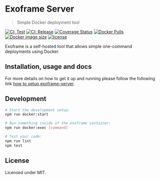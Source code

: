 # Exoframe Server

> Simple Docker deployment tool

[![CI: Test](https://github.com/exoframejs/exoframe-server/workflows/Test/badge.svg)](https://github.com/exoframejs/exoframe-server/actions?query=workflow%3ATest)
[![CI: Release](https://github.com/exoframejs/exoframe-server/workflows/Release/badge.svg)](https://github.com/exoframejs/exoframe-server/actions?query=workflow%3ARelease)
[![Coverage Status](https://coveralls.io/repos/github/exoframejs/exoframe-server/badge.svg?branch=master)](https://coveralls.io/github/exoframejs/exoframe-server?branch=master)
[![Docker Pulls](https://img.shields.io/docker/pulls/exoframe/server.svg)](https://hub.docker.com/r/exoframe/server/)
[![Docker image size](https://images.microbadger.com/badges/image/exoframe/server.svg)](https://microbadger.com/images/exoframe/server)
[![license](https://img.shields.io/github/license/mashape/apistatus.svg)](https://opensource.org/licenses/MIT)

Exoframe is a self-hosted tool that allows simple one-command deployments using Docker.

## Installation, usage and docs

For more details on how to get it up and running please follow the following link [how to setup exoframe-server](https://github.com/exoframejs/exoframe/tree/master/docs).

## Development

```bash
# Start the development setup:
npm run docker:start

# Run something inside of the exoframe container:
npm run docker:exec [command]

# Test your code:
npm run lint
npm test
```

## License

Licensed under MIT.
